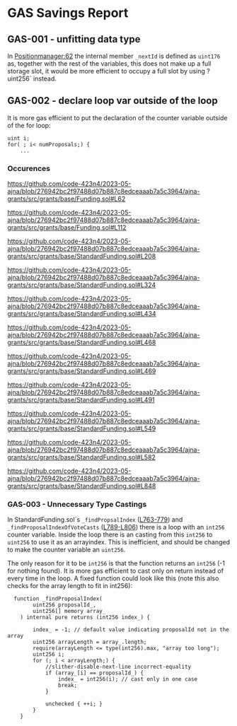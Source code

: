 # GAS Savings Report

## GAS-001 - unfitting data type

In [Positionmanager:62](https://github.com/code-423n4/2023-05-ajna/blob/276942bc2f97488d07b887c8edceaaab7a5c3964/ajna-core/src/PositionManager.sol#L62) the internal member `_nextId` is defined as `uint176` as, together with the rest of the variables, this does not make up a full storage slot, it would be more efficient to occupy a full slot by using ?uint256` instead.

## GAS-002 - declare loop var outside of the loop

It is more gas efficient to put the declaration of the counter variable outside of the for loop:

```solidity
uint i;
for( ; i< numProposals;) {
    ...
```

### Occurences

https://github.com/code-423n4/2023-05-ajna/blob/276942bc2f97488d07b887c8edceaaab7a5c3964/ajna-grants/src/grants/base/Funding.sol#L62

https://github.com/code-423n4/2023-05-ajna/blob/276942bc2f97488d07b887c8edceaaab7a5c3964/ajna-grants/src/grants/base/Funding.sol#L112

https://github.com/code-423n4/2023-05-ajna/blob/276942bc2f97488d07b887c8edceaaab7a5c3964/ajna-grants/src/grants/base/StandardFunding.sol#L208

https://github.com/code-423n4/2023-05-ajna/blob/276942bc2f97488d07b887c8edceaaab7a5c3964/ajna-grants/src/grants/base/StandardFunding.sol#L324

https://github.com/code-423n4/2023-05-ajna/blob/276942bc2f97488d07b887c8edceaaab7a5c3964/ajna-grants/src/grants/base/StandardFunding.sol#L434

https://github.com/code-423n4/2023-05-ajna/blob/276942bc2f97488d07b887c8edceaaab7a5c3964/ajna-grants/src/grants/base/StandardFunding.sol#L468

https://github.com/code-423n4/2023-05-ajna/blob/276942bc2f97488d07b887c8edceaaab7a5c3964/ajna-grants/src/grants/base/StandardFunding.sol#L469

https://github.com/code-423n4/2023-05-ajna/blob/276942bc2f97488d07b887c8edceaaab7a5c3964/ajna-grants/src/grants/base/StandardFunding.sol#L491

https://github.com/code-423n4/2023-05-ajna/blob/276942bc2f97488d07b887c8edceaaab7a5c3964/ajna-grants/src/grants/base/StandardFunding.sol#L549

https://github.com/code-423n4/2023-05-ajna/blob/276942bc2f97488d07b887c8edceaaab7a5c3964/ajna-grants/src/grants/base/StandardFunding.sol#L582

https://github.com/code-423n4/2023-05-ajna/blob/276942bc2f97488d07b887c8edceaaab7a5c3964/ajna-grants/src/grants/base/StandardFunding.sol#L848

### GAS-003 - Unnecessary Type Castings

In StandardFunding.sol´s  `_findPropsalIndex` ([L763-779](https://github.com/code-423n4/2023-05-ajna/blob/276942bc2f97488d07b887c8edceaaab7a5c3964/ajna-grants/src/grants/base/StandardFunding.sol#L763-L779)) and `_findProposalIndexOfVoteCasts` ([L789-L806](https://github.com/code-423n4/2023-05-ajna/blob/276942bc2f97488d07b887c8edceaaab7a5c3964/ajna-grants/src/grants/base/StandardFunding.sol#L789C14-L806)) there is a loop with an `int256` counter variable. Inside the loop there is an casting from this `int256` to `uint256` to use it as an arrayindex. This is inefficient, and should be changed to make the counter variable an `uint256`. 

The only reason for it to be `int256` is that the function returns an `int256` (-1 for nothing found). It is more gas efficient to cast only on return instead of every time in the loop. A fixed function could look like this (note this also checks for the array length to fit in int256):

```solidity
  function _findProposalIndex(
        uint256 proposalId_,
        uint256[] memory array_
    ) internal pure returns (int256 index_) {
        
        index_ = -1; // default value indicating proposalId not in the array
        uint256 arrayLength = array_.length;
        require(arrayLength <= type(int256).max, "array too long");
        uint256 i;
        for (; i < arrayLength;) {
            //slither-disable-next-line incorrect-equality
            if (array_[i] == proposalId_) {
                index_ = int256(i); // cast only in one case
                break;
            }

            unchecked { ++i; }
        }
    }
```